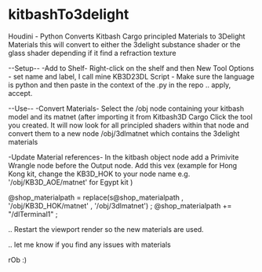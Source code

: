# kitbashTo3delight
Houdini - Python Converts Kitbash Cargo principled Materials to 3Delight Materials
this will convert to either the 3delight substance shader or the glass shader depending if it find a refraction texture

--Setup--
-Add to Shelf-
Right-click on the shelf and then New Tool
Options - set name and label, I call mine KB3D23DL
Script - Make sure the language is python and then paste in the context of the .py in the repo
.. apply, accept.

--Use--
-Convert Materials-
Select the /obj node containing your kitbash model and its matnet (after importing it from Kitbash3D Cargo
Click the tool you created.
It will now look for all principled shaders within that node and convert them to a new node /obj/3dlmatnet which contains the 3delight materials

-Update Material references-
In the kitbash object node add a  Primivite Wrangle node before the Output node.
Add this vex (example for Hong Kong kit, change the KB3D_HOK to your node name e.g. '/obj/KB3D_AOE/matnet' for Egypt kit )

@shop_materialpath = replace(s@shop_materialpath , '/obj/KB3D_HOK/matnet' , '/obj/3dlmatnet') ;
@shop_materialpath += "/dlTerminal1" ;

.. Restart the viewport render so the new materials are used.

.. let me know if you find any issues with materials

rOb :)
